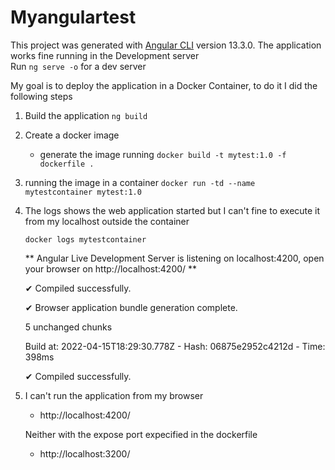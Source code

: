 # Myangulartest

This project was generated with [Angular CLI](https://github.com/angular/angular-cli) version 13.3.0.
The application works fine running in the Development server   
Run `ng serve -o` for a dev server

My goal is to deploy the application in a Docker Container, to do it I did the following steps
 1. Build the application 
    `ng build`
    
 2. Create a docker image
 
     - generate the image running
      `docker build -t mytest:1.0 -f dockerfile .`
 3. running the image in a container
    `docker run -td --name mytestcontainer mytest:1.0`
 
 4. The logs shows the web application started but I can't fine to execute it from my localhost outside the container
 
    `docker logs mytestcontainer`

    ** Angular Live Development Server is listening on localhost:4200, open your browser on http://localhost:4200/ **
    
    ✔ Compiled successfully.
    
    ✔ Browser application bundle generation complete.
    
    5 unchanged chunks
    
    Build at: 2022-04-15T18:29:30.778Z - Hash: 06875e2952c4212d - Time: 398ms
    
    ✔ Compiled successfully.
    
 5. I can't run the application from my browser
    - http://localhost:4200/   
    
    Neither with the expose port expecified in the dockerfile 
    - http://localhost:3200/
   
    
